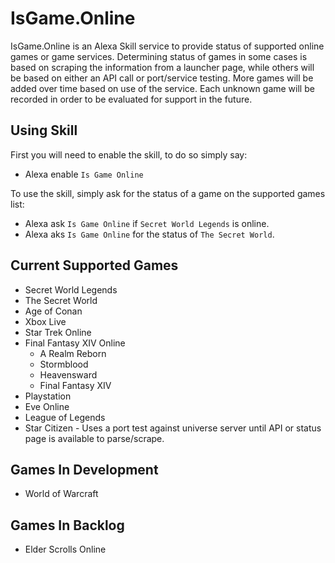 # IsGame.Online

IsGame.Online is an Alexa Skill service to provide status of supported online games or game services.
Determining status of games in some cases is based on scraping the information from a launcher page, while others will be based on either an API call or port/service testing. More games will be added over time based on use of the service. Each unknown game will be recorded in order to be evaluated for support in the future.

## Using Skill

First you will need to enable the skill, to do so simply say:
* Alexa enable `Is Game Online`

To use the skill, simply ask for the status of a game on the supported games list:
* Alexa ask `Is Game Online` if `Secret World Legends` is online.
* Alexa aks `Is Game Online` for the status of `The Secret World`.

## Current Supported Games

* Secret World Legends
* The Secret World
* Age of Conan
* Xbox Live
* Star Trek Online
* Final Fantasy XIV Online
  * A Realm Reborn
  * Stormblood
  * Heavensward
  * Final Fantasy XIV
* Playstation
* Eve Online
* League of Legends
* Star Citizen - Uses a port test against universe server until API or status page is available to parse/scrape.

## Games In Development

* World of Warcraft


## Games In Backlog

* Elder Scrolls Online


